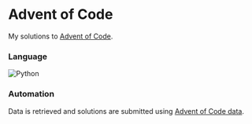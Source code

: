 # Advent of Code

My solutions to [Advent of Code](https://adventofcode.com/).

### Language
<img alt="Python" src="https://img.shields.io/badge/Python-14354C?style=for-the-badge&logo=python&logoColor=white"/>

### Automation
Data is retrieved and solutions are submitted using [Advent of Code data](https://github.com/wimglenn/advent-of-code-data).

